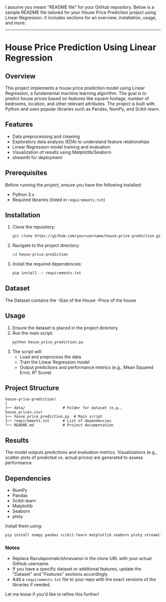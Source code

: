 I assume you meant "README file" for your GitHub repository. Below is a sample README file tailored for your House Price Prediction project using Linear Regression. It includes sections for an overview, installation, usage, and more:

---

# House Price Prediction Using Linear Regression

## Overview
This project implements a house price prediction model using Linear Regression, a fundamental machine learning algorithm. The goal is to predict house prices based on features like square footage, number of bedrooms, location, and other relevant attributes. The project is built with Python and uses popular libraries such as Pandas, NumPy, and Scikit-learn.

## Features
- Data preprocessing and cleaning
- Exploratory data analysis (EDA) to understand feature relationships
- Linear Regression model training and evaluation
- Visualization of results using Matplotlib/Seaborn
- streamlit for deployment

## Prerequisites
Before running the project, ensure you have the following installed:
- Python 3.x
- Required libraries (listed in `requirements.txt`)

## Installation
1. Clone the repository:
   ```bash
   git clone https://github.com/yourusername/house-price-prediction.git
   ```
2. Navigate to the project directory:
   ```bash
   cd house-price-prediction
   ```
3. Install the required dependencies:
   ```bash
   pip install -r requirements.txt
   ```

## Dataset
The Dataset contains the 
-Size of the House
-Price of the house


## Usage
1. Ensure the dataset is placed in the project directory.
2. Run the main script:
   ```bash
   python house_price_prediction.py
   ```
3. The script will:
   - Load and preprocess the data
   - Train the Linear Regression model
   - Output predictions and performance metrics (e.g., Mean Squared Error, R² Score)

## Project Structure
```
house-price-prediction/
│
├── data/                 # Folder for dataset (e.g., house_prices.csv)
├── house_price_prediction.py  # Main script
├── requirements.txt      # List of dependencies
└── README.md             # Project documentation
```

## Results
The model outputs predictions and evaluation metrics. Visualizations (e.g., scatter plots of predicted vs. actual prices) are generated to assess performance.

## Dependencies
- NumPy
- Pandas
- Scikit-learn
- Matplotlib
- Seaborn
- ploty

Install them using:
```bash
pip install numpy pandas scikit-learn matplotlib seaborn ploty streamlit
```


### Notes
- Replace Ravulaponnakrishnavamsi in the clone URL with your actual GitHub username.
- If you have a specific dataset or additional features, update the "Dataset" and "Features" sections accordingly.
- Add a `requirements.txt` file to your repo with the exact versions of the libraries if needed.

Let me know if you'd like to refine this further!
